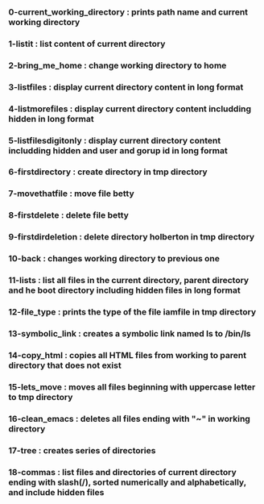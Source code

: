 ### 0-current_working_directory : prints path name and current working directory
### 1-listit : list content of current directory
### 2-bring_me_home : change working directory to home
### 3-listfiles : display current directory content in long format
### 4-listmorefiles : display current directory content includding hidden in long format
### 5-listfilesdigitonly : display current directory content includding hidden and user and gorup id in long format
### 6-firstdirectory : create directory in tmp directory
### 7-movethatfile : move file betty
### 8-firstdelete : delete file betty
### 9-firstdirdeletion : delete directory holberton in tmp directory
### 10-back : changes working directory to previous one
### 11-lists : list all files in the current directory, parent directory and he boot directory including hidden files in long format
### 12-file_type : prints the type of the file iamfile in tmp directory
### 13-symbolic_link : creates a symbolic link named __ls__ to /bin/ls
### 14-copy_html : copies all HTML files from working to parent directory that does not exist
### 15-lets_move : moves all files beginning with uppercase letter to tmp directory
### 16-clean_emacs : deletes all files ending with "~" in working directory
### 17-tree : creates series of directories
### 18-commas : list files and directories of current directory ending with slash(/), sorted numerically and alphabetically, and include hidden files